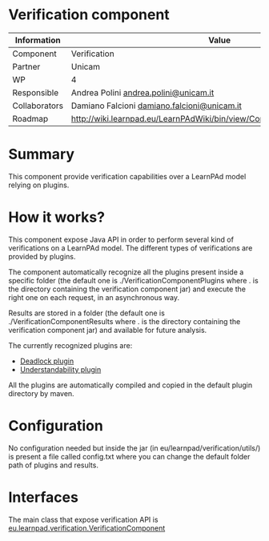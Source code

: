 Verification component
====================

Information   | Value
------------- | --------
Component     | Verification
Partner       | Unicam
WP            | 4
Responsible   | Andrea Polini <andrea.polini@unicam.it>
Collaborators | Damiano Falcioni <damiano.falcioni@unicam.it>
Roadmap       | http://wiki.learnpad.eu/LearnPAdWiki/bin/view/Component/Model+Verification

# Summary
This component provide verification capabilities over a LearnPAd model relying on plugins.

# How it works?
This component expose Java API in order to perform several kind of verifications on a LearnPAd model. The different types of verifications are provided by plugins.

The component automatically recognize all the plugins present inside a specific folder (the default one is ./VerificationComponentPlugins where . is the directory containing the verification component jar) and execute the right one on each request, in an asynchronous way. 

Results are stored in a folder (the default one is ./VerificationComponentResults where . is the directory containing the verification component jar) and available for future analysis.

The currently recognized plugins are:

* [Deadlock plugin](../verification-component-deadlock-plugin/)
* [Understandability plugin](../verification-component-understandability-plugin/)

All the plugins are automatically compiled and copied in the default plugin directory by maven.

# Configuration
No configuration needed but inside the jar (in eu/learnpad/verification/utils/) is present a file called config.txt where you can change the default folder path of plugins and results.

# Interfaces
The main class that expose verification API is [eu.learnpad.verification.VerificationComponent](./src/main/java/eu/learnpad/verification/VerificationComponent.java)

